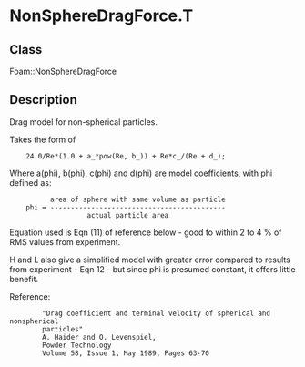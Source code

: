 # NonSphereDragForce.T 
## Class
Foam::NonSphereDragForce

## Description
Drag model for non-spherical particles.

Takes the form of

        24.0/Re*(1.0 + a_*pow(Re, b_)) + Re*c_/(Re + d_);

Where a(phi), b(phi), c(phi) and d(phi) are model coefficients, with phi
defined as:

              area of sphere with same volume as particle
        phi = -------------------------------------------
                       actual particle area

Equation used is Eqn (11) of reference below - good to within 2 to 4 % of
RMS values from experiment.

H and L also give a simplified model with greater error compared to
results from experiment - Eqn 12 - but since phi is presumed
constant, it offers little benefit.

Reference:
```
        "Drag coefficient and terminal velocity of spherical and nonspherical
        particles"
        A. Haider and O. Levenspiel,
        Powder Technology
        Volume 58, Issue 1, May 1989, Pages 63-70
```


